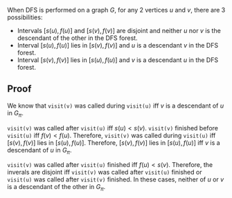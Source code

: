 When DFS is performed on a graph $G$, for any 2 vertices $u$ and $v$, there are 3 possibilities:

* Intervals $[s(u), f(u)]$ and $[s(v), f(v)]$ are disjoint and
neither $u$ nor $v$ is the descendant of the other in the DFS forest.
* Interval $[s(u), f(u)]$ lies in $[s(v), f(v)]$ and
$u$ is a descendant $v$ in the DFS forest.
* Interval $[s(v), f(v)]$ lies in $[s(u), f(u)]$ and
$v$ is a descendant $u$ in the DFS forest.

## Proof

We know that `visit(v)` was called during `visit(u)` iff $v$ is a descendant of $u$ in $G_π$.

`visit(v)` was called after `visit(u)` iff $s(u) < s(v)$.
`visit(v)` finished before `visit(u)` iff $f(v) < f(u)$.
Therefore, `visit(v)` was called during `visit(u)` iff $[s(v), f(v)]$ lies in $[s(u), f(u)]$.
Therefore, $[s(v), f(v)]$ lies in $[s(u), f(u)]$ iff $v$ is a descendant of $u$ in $G_π$.

`visit(v)` was called after `visit(u)` finished iff $f(u) < s(v)$.
Therefore, the inverals are disjoint iff `visit(v)` was called after `visit(u)` finished
or `visit(u)` was called after `visit(v)` finished.
In these cases, neither of $u$ or $v$ is a descendant of the other in $G_π$.
